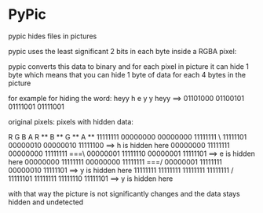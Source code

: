 # PyPic
pypic hides files in pictures

pypic uses the least significant 2 bits in each byte inside a RGBA pixel:

pypic converts this data to binary and for each pixel in picture
it can hide 1 byte which means that you can hide 1 byte of data for each 4 bytes in the picture

for example for hiding the word: heyy
         h        e        y        y
heyy ==> 01101000 01100101 01111001 01111001

original pixels:                         pixels with hidden data:

R        G        B        A             R     ** B     ** G     ** A     **
11111111 00000000 00000000 11111111   \  11111101 00000010 00000010 11111100 ==> h is hidden here
00000000 11111111 00000000 11111111 ===\ 00000001 11111110 00000001 11111101 ==> e is hidden here
00000000 11111111 00000000 11111111 ===/ 00000001 11111111 00000010 11111101 ==> y is hidden here
11111111 11111111 11111111 11111111   /  11111101 11111111 11111110 11111101 ==> y is hidden here

with that way the picture is not significantly changes and the data stays hidden and undetected
